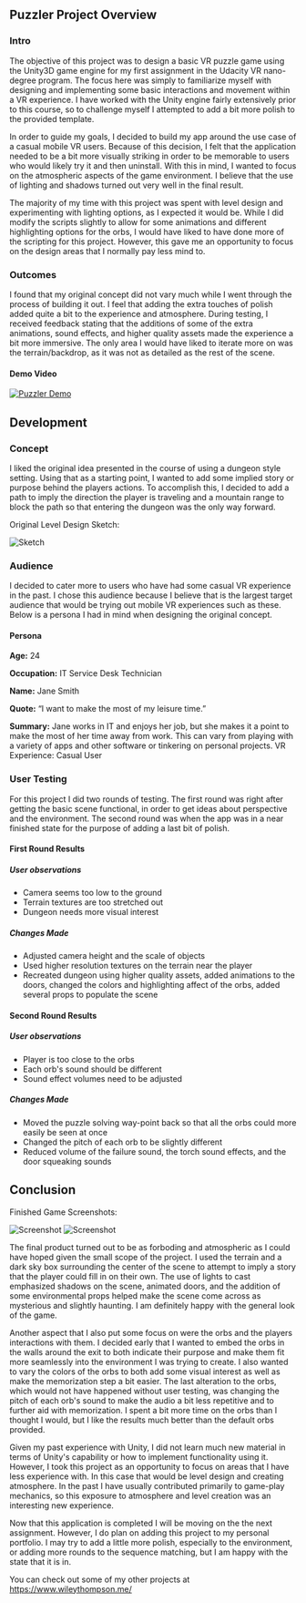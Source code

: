 ## Puzzler Project Overview

### Intro
The objective of this project was to design a basic VR puzzle game using the Unity3D game engine for my first assignment in the Udacity VR nano-degree program.  The focus here was simply to familiarize myself with designing and implementing some basic interactions and movement within a VR experience.  I have worked with the Unity engine fairly extensively prior to this course, so to challenge myself I attempted to add a bit more polish to the provided template. 

In order to guide my goals, I decided to build my app around the use case of a casual mobile VR users.  Because of this decision, I felt that the application needed to be a bit more visually striking in order to be memorable to users who would likely try it and then uninstall.  With this in mind, I wanted to focus on the atmospheric aspects of the game environment.  I believe that the use of lighting and shadows turned out very well in the final result.  

The majority of my time with this project was spent with level design and experimenting with lighting options, as I expected it would be.  While I did modify the scripts slightly to allow for some animations and different highlighting options for the orbs, I would have liked to have done more of the scripting for this project.  However, this gave me an opportunity to focus on the design areas that I normally pay less mind to.     


### Outcomes
I found that my original concept did not vary much while I went through the process of building it out.  I feel that adding the extra touches of polish added quite a bit to the experience and atmosphere.  During testing, I received feedback stating that the additions of some of the extra animations, sound effects, and higher quality assets made the experience a bit more immersive.  The only area I would have liked to iterate more on was the terrain/backdrop, as it was not as detailed as the rest of the scene.  

#### Demo Video
[![Puzzler Demo](https://github.com/jthom330/Puzzler/blob/master/Puzzler/Screenshots/Main_Puzzle.png)](https://youtu.be/uju2j0xXLVo)

## Development

### Concept
I liked the original idea presented in the course of using a dungeon style setting.  Using that as a starting point, I wanted to add some implied story or purpose behind the players actions.  To accomplish this, I decided to add a path to imply the direction the player is traveling and a mountain range to block the path so that entering the dungeon was the only way forward.  

Original Level Design Sketch: 

![Sketch](https://github.com/jthom330/Puzzler/blob/master/Puzzler/Screenshots/sketch.png "Level Sketch")

### Audience
I decided to cater more to users who have had some casual VR experience in the past.  I chose this audience because I believe that is the largest target audience that would be trying out mobile VR experiences such as these.  Below is a persona I had in mind when designing the original concept.  

#### Persona
**Age:** 24

**Occupation:** IT Service Desk Technician

**Name:** Jane Smith

**Quote:** “I want to make the most of my leisure time.”

**Summary:** Jane works in IT and enjoys her job, but she makes it a point to make the most of her time away from work. This can vary from playing with a variety of apps and other software or tinkering on personal projects.
VR Experience: Casual User

### User Testing 
For this project I did two rounds of testing.  The first round was right after getting the basic scene functional, in order to get ideas about perspective and the environment.  The second round was when the app was in a near finished state for the purpose of adding a last bit of polish.  

#### First Round Results 
##### User observations
* Camera seems too low to the ground
* Terrain textures are too stretched out
* Dungeon needs more visual interest

##### Changes Made
* Adjusted camera height and the scale of objects
* Used higher resolution textures on the terrain near the player
* Recreated dungeon using higher quality assets, added animations to the doors, changed the colors and highlighting affect of the orbs, added several props to populate the scene

#### Second Round Results 
##### User observations
* Player is too close to the orbs
* Each orb's sound should be different 
* Sound effect volumes need to be adjusted

##### Changes Made
* Moved the puzzle solving way-point back so that all the orbs could more easily be seen at once
* Changed the pitch of each orb to be slightly different
* Reduced volume of the failure sound, the torch sound effects, and the door squeaking sounds

## Conclusion

Finished Game Screenshots:

![Screenshot](https://github.com/jthom330/Puzzler/blob/master/Puzzler/Screenshots/Start_UI.png "Screenshot")
![Screenshot](https://github.com/jthom330/Puzzler/blob/master/Puzzler/Screenshots/Halo_Effect.png "Screenshot")

The final product turned out to be as forboding and atmospheric as I could have hoped given the small scope of the project.  I used the terrain and a dark sky box surrounding the center of the scene to attempt to imply a story that the player could fill in on their own.  The use of lights to cast emphasized shadows on the scene, animated doors, and the addition of some environmental props helped make the scene come across as mysterious and slightly haunting.  I am definitely happy with the general look of the game.

Another aspect that I also put some focus on were the orbs and the players interactions with them.  I decided early that I wanted to embed the orbs in the walls around the exit to both indicate their purpose and make them fit more seamlessly into the environment I was trying to create.  I also wanted to vary the colors of the orbs to both add some visual interest as well as make the memorization step a bit easier.  The last alteration to the orbs, which would not have happened without user testing, was changing the pitch of each orb's sound to make the audio a bit less repetitive and to further aid with memorization.  I spent a bit more time on the orbs than I thought I would, but I like the results much better than the default orbs provided.     

Given my past experience with Unity, I did not learn much new material in terms of Unity's capability or how to implement functionality using it.  However, I took this project as an opportunity to focus on areas that I have less experience with.  In this case that would be level design and creating atmosphere.  In the past I have usually contributed primarily to game-play mechanics, so this exposure to atmosphere and level creation was an interesting new experience.  

Now that this application is completed I will be moving on the the next assignment.  However, I do plan on adding this project to my personal portfolio.  I may try to add a little more polish, especially to the environment, or adding more rounds to the sequence matching, but I am happy with the state that it is in.

You can check out some of my other projects at https://www.wileythompson.me/


